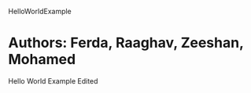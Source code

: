HelloWorldExample

Authors: Ferda, Raaghav, Zeeshan, Mohamed
=================

Hello World Example Edited
